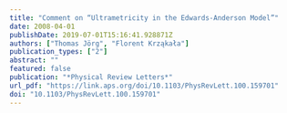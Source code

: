 ```yaml
---
title: "Comment on “Ultrametricity in the Edwards-Anderson Model”"
date: 2008-04-01
publishDate: 2019-07-01T15:16:41.928871Z
authors: ["Thomas Jörg", "Florent Krząkała"]
publication_types: ["2"]
abstract: ""
featured: false
publication: "*Physical Review Letters*"
url_pdf: "https://link.aps.org/doi/10.1103/PhysRevLett.100.159701"
doi: "10.1103/PhysRevLett.100.159701"
---
```


